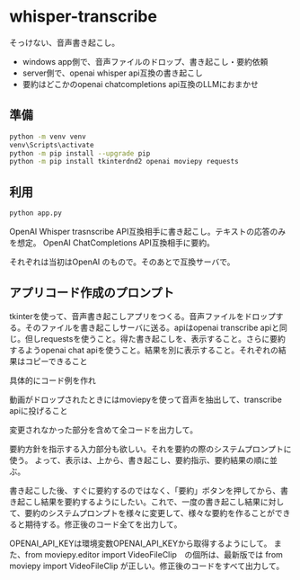 # whisper-transcribe

そっけない、音声書き起こし。

- windows app側で、音声ファイルのドロップ、書き起こし・要約依頼
- server側で、openai whisper api互換の書き起こし
- 要約はどこかのopenai chatcompletions api互換のLLMにおまかせ


## 準備

```bash
python -m venv venv
venv\Scripts\activate
python -m pip install --upgrade pip
python -m pip install tkinterdnd2 openai moviepy requests
```

## 利用

```bash
python app.py
```

OpenAI Whisper trasnscribe API互換相手に書き起こし。テキストの応答のみを想定。
OpenAI ChatCompletions API互換相手に要約。

それぞれは当初はOpenAI のもので。そのあとで互換サーバで。


## アプリコード作成のプロンプト

tkinterを使って、音声書き起こしアプリをつくる。音声ファイルをドロップする。そのファイルを書き起こしサーバに送る。apiはopenai transcribe apiと同じ。但しrequestsを使うこと。得た書き起こしを、表示すること。さらに要約するようopenai chat apiを使うこと。結果を別に表示すること。それぞれの結果はコピーできること

具体的にコード例を作れ

動画がドロップされたときにはmoviepyを使って音声を抽出して、transcribe apiに投げること

変更されなかった部分を含めて全コードを出力して。

要約方針を指示する入力部分も欲しい。それを要約の際のシステムプロンプトに使う。
よって、表示は、上から、書き起こし、要約指示、要約結果の順に並ぶ。

書き起こした後、すぐに要約するのではなく、「要約」ボタンを押してから、書き起こし結果を要約するようにしたい。これで、一度の書き起こし結果に対して、要約のシステムプロンプトを様々に変更して、様々な要約を作ることができると期待する。修正後のコード全てを出力して。

OPENAI_API_KEYは環境変数OPENAI_API_KEYから取得するようにして。
また、from moviepy.editor import VideoFileClip　の個所は、最新版では from moviepy import VideoFileClip が正しい。修正後のコードをすべて出力して。

